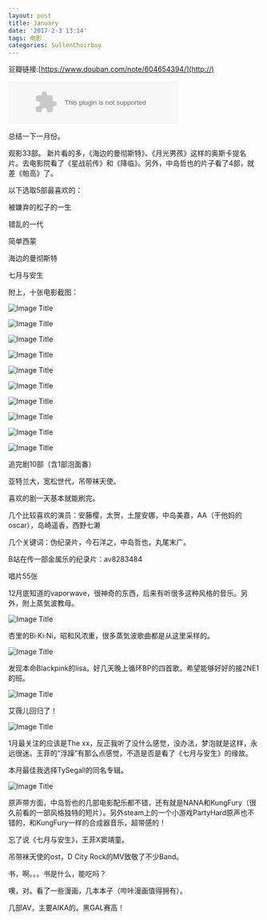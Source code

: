 ```yaml
---
layout: post
title: January
date: '2017-2-3 13:14'
tags: 电影
categories: SullenChoirboy
---
```

豆瓣链接:[https://www.douban.com/note/604654394/](http://)

<embed src="//music.163.com/style/swf/widget.swf?sid=4930071&type=2&auto=1&width=320&height=66" width="340" height="86"  allowNetworking="all">

总结一下一月份。

观影33部。
新片看的多，《海边的曼彻斯特》、《月光男孩》这样的奥斯卡提名片。去电影院看了《星战前传》和《降临》。另外，中岛哲也的片子看了4部，就差《帕高》了。

以下选取5部最喜欢的：  

被嫌弃的松子的一生

错乱的一代

简单西蒙

海边的曼彻斯特

七月与安生

附上，十张电影截图：

![Image Title](https://www.tuchuang001.com/images/2017/02/03/p2409658634.jpg)

![Image Title](https://www.tuchuang001.com/images/2017/02/03/p2410176224.jpg)

![Image Title](https://www.tuchuang001.com/images/2017/02/03/p2411279549.jpg)

![Image Title](https://www.tuchuang001.com/images/2017/02/03/p2412304099.jpg)

![Image Title](https://www.tuchuang001.com/images/2017/02/03/p2413160442.jpg)

![Image Title](https://www.tuchuang001.com/images/2017/02/03/p2413351789.jpg)

![Image Title](https://www.tuchuang001.com/images/2017/02/03/p2413770942.jpg)

![Image Title](https://www.tuchuang001.com/images/2017/02/03/p2414580308.jpg)

![Image Title](https://www.tuchuang001.com/images/2017/02/03/p2417965907.jpg)

![Image Title](https://www.tuchuang001.com/images/2017/02/03/p2413349917.jpg)

追完剧10部（含1部泡面番）

亚特兰大，宽松世代，吊带袜天使。

喜欢的剧一天基本就能刷完。

几个比较喜欢的演员：安藤樱，太贺，土屋安娜，中岛美嘉，AA（干他妈的oscar），岛崎遥香，西野七濑

几个关键词：伪纪录片，今石洋之，中岛哲也，丸尾末广。

B站在传一部金属乐的纪录片：av8283484

唱片55张

12月底知道的vaporwave，很神奇的东西，后来有听很多这种风格的音乐。另外，附上蒸気波教母。

![Image Title](https://www.tuchuang001.com/images/2017/02/03/p40410763.jpg)

杏里的Bi·Ki·Ni，昭和风浓重，很多蒸気波歌曲都是从这里采样的。

![Image Title](https://www.tuchuang001.com/images/2017/02/03/p40411080.jpg)

发现本命Blackpink的lisa。好几天晚上循环BP的四首歌。希望能够好好的接2NE1的班。

![Image Title](https://www.tuchuang001.com/images/2017/02/03/p40410762.jpg)

艾薇儿回归了！

![Image Title](https://www.tuchuang001.com/images/2017/02/03/p40411091.jpg)

1月最关注的应该是The xx，反正我听了没什么感觉，没办法，梦泡就是这样，永远很迷。王菲的“浮躁”有那么点感觉，不造是否是看了《七月与安生》的缘故。

本月最佳我选择TySegall的同名专辑。

![Image Title](https://www.tuchuang001.com/images/2017/02/03/p40410761.jpg)

原声带方面，中岛哲也的几部电影配乐都不错，还有就是NANA和KungFury（很久前看的一部风格独特的短片）。另外steam上的一个小游戏PartyHard原声也不错的，和KungFury一样的合成器音乐，超带感的！

忘了说《七月与安生》，王菲X窦靖童。

吊带袜天使的ost，D City Rock的MV致敬了不少Band。

书，啊。。。书是什么，能吃吗？

噢，对。看了一些漫画，几本本子（哔咔漫画值得拥有）。

几部AV，主要AIKA的。黑GAL赛高！
